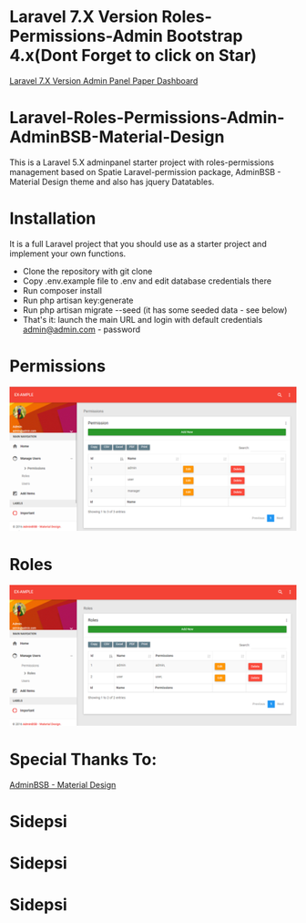 # Laravel 7.X Version Roles-Permissions-Admin Bootstrap 4.x(Dont Forget to click on Star)
[Laravel 7.X Version Admin Panel Paper Dashboard](https://github.com/Mahanteshkumbar/Laravel7.x-Roles-Permissions-Admin-Paper-Dashboard-bootstrap4)


# Laravel-Roles-Permissions-Admin-AdminBSB-Material-Design
This is a Laravel 5.X adminpanel starter project with roles-permissions management based on Spatie Laravel-permission package, AdminBSB - Material Design theme and also has jquery Datatables.

# Installation
It is a full Laravel project that you should use as a starter project and implement your own functions.

* Clone the repository with git clone
* Copy .env.example file to .env and edit database credentials there
* Run composer install
* Run php artisan key:generate
* Run php artisan migrate --seed (it has some seeded data - see below)
* That's it: launch the main URL and login with default credentials admin@admin.com - password

# Permissions
![picture alt](https://github.com/Mahanteshkumbar/Laravel-Roles-Permissions-Admin-AdminBSB-Material-Design/blob/master/img/permission.PNG)

# Roles
![picture alt](https://github.com/Mahanteshkumbar/Laravel-Roles-Permissions-Admin-AdminBSB-Material-Design/blob/master/img/roles.PNG)

# Special Thanks To:
[AdminBSB - Material Design](https://gurayyarar.github.io/AdminBSBMaterialDesign/)
# Sidepsi
# Sidepsi
# Sidepsi
